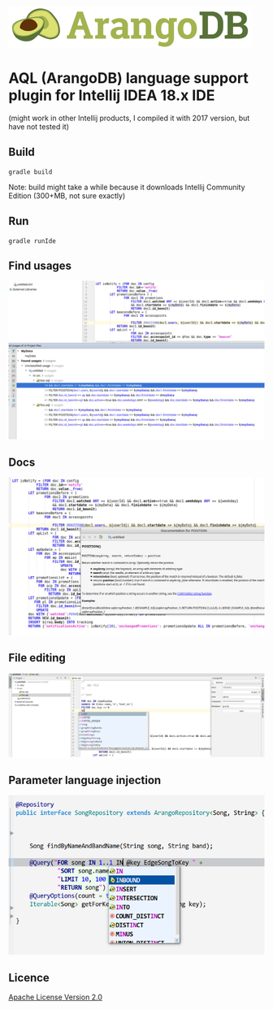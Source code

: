
![ArangoDB](img/arangodb.png)

#  AQL (ArangoDB) language support plugin for Intellij IDEA 18.x IDE
(might work in other Intellij products, I compiled it with 2017 version,  but have not tested it)

## Build

```
gradle build

```
Note: 
build might take a while because it downloads Intellij Community Edition (300+MB, not sure exactly)


## Run

```
gradle runIde

```



## Find usages
 
![Find usages](img/find_usages.png)


## Docs
 
![Docs](img/quickdoc.png)


## File editing
![File Editing](img/editor.png)


## Parameter language injection
 
![Query Injection](img/query.png)





## Licence
[Apache License Version 2.0](LICENSE.txt)
